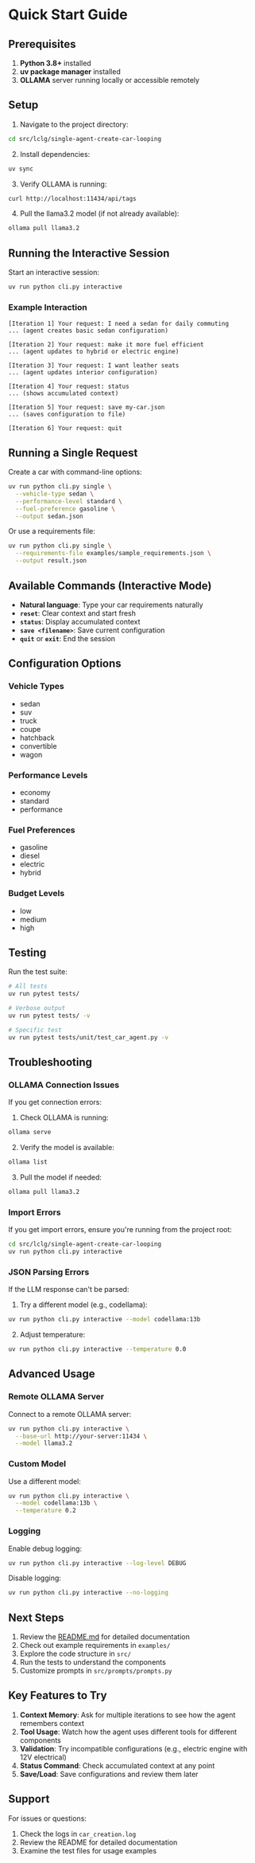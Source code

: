 # Quick Start Guide

## Prerequisites

1. **Python 3.8+** installed
2. **uv package manager** installed
3. **OLLAMA** server running locally or accessible remotely

## Setup

1. Navigate to the project directory:
```bash
cd src/lclg/single-agent-create-car-looping
```

2. Install dependencies:
```bash
uv sync
```

3. Verify OLLAMA is running:
```bash
curl http://localhost:11434/api/tags
```

4. Pull the llama3.2 model (if not already available):
```bash
ollama pull llama3.2
```

## Running the Interactive Session

Start an interactive session:

```bash
uv run python cli.py interactive
```

### Example Interaction

```
[Iteration 1] Your request: I need a sedan for daily commuting
... (agent creates basic sedan configuration)

[Iteration 2] Your request: make it more fuel efficient
... (agent updates to hybrid or electric engine)

[Iteration 3] Your request: I want leather seats
... (agent updates interior configuration)

[Iteration 4] Your request: status
... (shows accumulated context)

[Iteration 5] Your request: save my-car.json
... (saves configuration to file)

[Iteration 6] Your request: quit
```

## Running a Single Request

Create a car with command-line options:

```bash
uv run python cli.py single \
  --vehicle-type sedan \
  --performance-level standard \
  --fuel-preference gasoline \
  --output sedan.json
```

Or use a requirements file:

```bash
uv run python cli.py single \
  --requirements-file examples/sample_requirements.json \
  --output result.json
```

## Available Commands (Interactive Mode)

- **Natural language**: Type your car requirements naturally
- **`reset`**: Clear context and start fresh
- **`status`**: Display accumulated context
- **`save <filename>`**: Save current configuration
- **`quit`** or **`exit`**: End the session

## Configuration Options

### Vehicle Types
- sedan
- suv
- truck
- coupe
- hatchback
- convertible
- wagon

### Performance Levels
- economy
- standard
- performance

### Fuel Preferences
- gasoline
- diesel
- electric
- hybrid

### Budget Levels
- low
- medium
- high

## Testing

Run the test suite:

```bash
# All tests
uv run pytest tests/

# Verbose output
uv run pytest tests/ -v

# Specific test
uv run pytest tests/unit/test_car_agent.py -v
```

## Troubleshooting

### OLLAMA Connection Issues

If you get connection errors:

1. Check OLLAMA is running:
```bash
ollama serve
```

2. Verify the model is available:
```bash
ollama list
```

3. Pull the model if needed:
```bash
ollama pull llama3.2
```

### Import Errors

If you get import errors, ensure you're running from the project root:

```bash
cd src/lclg/single-agent-create-car-looping
uv run python cli.py interactive
```

### JSON Parsing Errors

If the LLM response can't be parsed:

1. Try a different model (e.g., codellama):
```bash
uv run python cli.py interactive --model codellama:13b
```

2. Adjust temperature:
```bash
uv run python cli.py interactive --temperature 0.0
```

## Advanced Usage

### Remote OLLAMA Server

Connect to a remote OLLAMA server:

```bash
uv run python cli.py interactive \
  --base-url http://your-server:11434 \
  --model llama3.2
```

### Custom Model

Use a different model:

```bash
uv run python cli.py interactive \
  --model codellama:13b \
  --temperature 0.2
```

### Logging

Enable debug logging:

```bash
uv run python cli.py interactive --log-level DEBUG
```

Disable logging:

```bash
uv run python cli.py interactive --no-logging
```

## Next Steps

1. Review the [README.md](README.md) for detailed documentation
2. Check out example requirements in `examples/`
3. Explore the code structure in `src/`
4. Run the tests to understand the components
5. Customize prompts in `src/prompts/prompts.py`

## Key Features to Try

1. **Context Memory**: Ask for multiple iterations to see how the agent remembers context
2. **Tool Usage**: Watch how the agent uses different tools for different components
3. **Validation**: Try incompatible configurations (e.g., electric engine with 12V electrical)
4. **Status Command**: Check accumulated context at any point
5. **Save/Load**: Save configurations and review them later

## Support

For issues or questions:
1. Check the logs in `car_creation.log`
2. Review the README for detailed documentation
3. Examine the test files for usage examples
